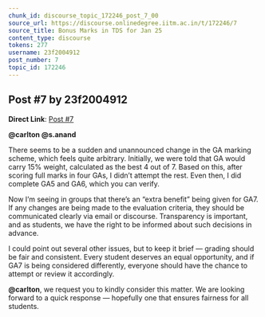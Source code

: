```yaml
---
chunk_id: discourse_topic_172246_post_7_00
source_url: https://discourse.onlinedegree.iitm.ac.in/t/172246/7
source_title: Bonus Marks in TDS for Jan 25
content_type: discourse
tokens: 277
username: 23f2004912
post_number: 7
topic_id: 172246
---
```


## Post #7 by 23f2004912

**Direct Link**: [Post #7](https://discourse.onlinedegree.iitm.ac.in/t/172246/7)

**@carlton @s.anand**

There seems to be a sudden and unannounced change in the GA marking scheme, which feels quite arbitrary. Initially, we were told that GA would carry 15% weight, calculated as the best 4 out of 7. Based on this, after scoring full marks in four GAs, I didn’t attempt the rest. Even then, I did complete GA5 and GA6, which you can verify.

Now I’m seeing in groups that there’s an “extra benefit” being given for GA7. If any changes are being made to the evaluation criteria, they should be communicated clearly via email or discourse. Transparency is important, and as students, we have the right to be informed about such decisions in advance.

I could point out several other issues, but to keep it brief — grading should be fair and consistent. Every student deserves an equal opportunity, and if GA7 is being considered differently, everyone should have the chance to attempt or review it accordingly.

**@carlton**, we request you to kindly consider this matter. We are looking forward to a quick response — hopefully one that ensures fairness for all students.
